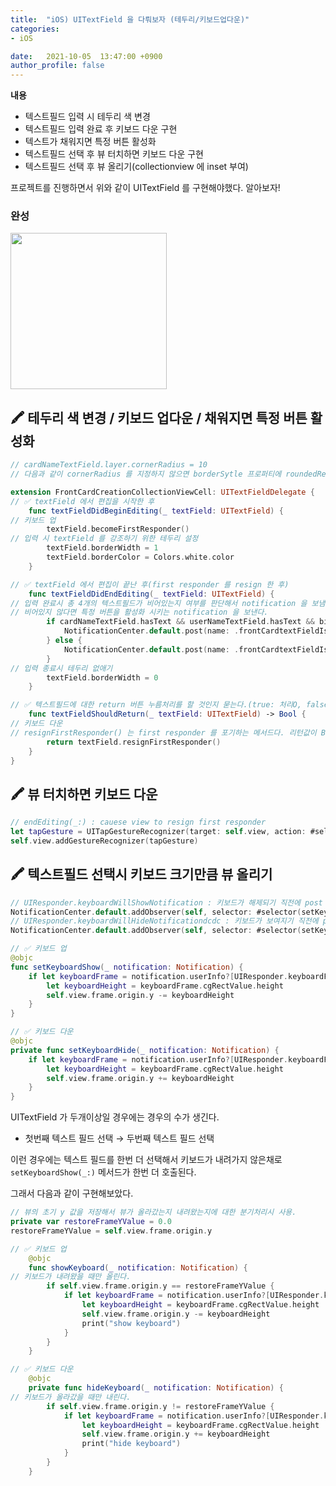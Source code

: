 ```yaml
---
title:  "iOS) UITextField 을 다뤄보자 (테두리/키보드업다운)"
categories:
- iOS

date:   2021-10-05  13:47:00 +0900
author_profile: false
---
```

**내용**

- 텍스트필드 입력 시 테두리 색 변경
- 텍스트필드 입력 완료 후 키보드 다운 구현
- 텍스트가 채워지면 특정 버튼 활성화
- 텍스트필드 선택 후 뷰 터치하면 키보드 다운 구현
- 텍스트필드 선택 후 뷰 올리기(collectionview 에 inset 부여)

프로젝트를 진행하면서 위와 같이 UITextField 를 구현해야했다. 알아보자!

### 완성

<img src ="https://user-images.githubusercontent.com/69136340/135962043-a5cfb543-e6f2-4906-9dcb-2612d9d898ef.gif" width ="250">

## 🖍 테두리 색 변경 / 키보드 업다운 / 채워지면 특정 버튼 활성화

```swift
// cardNameTextField.layer.cornerRadius = 10
// 다음과 같이 cornerRadius 를 지정하지 않으면 borderSytle 프로퍼티에 roundedRect 를 주더라도 boderColor 를 주었을 때 각진 모서리를 가진다.

extension FrontCardCreationCollectionViewCell: UITextFieldDelegate {
// ✅ textField 에서 편집을 시작한 후
    func textFieldDidBeginEditing(_ textField: UITextField) {
// 키보드 업
        textField.becomeFirstResponder()
// 입력 시 textField 를 강조하기 위한 테두리 설정
        textField.borderWidth = 1
        textField.borderColor = Colors.white.color
    }

// ✅ textField 에서 편집이 끝난 후(first responder 를 resign 한 후)
    func textFieldDidEndEditing(_ textField: UITextField) {
// 입력 완료시 총 4개의 텍스트필드가 비어있는지 여부를 판단해서 notification 을 보냄.
// 비어있지 않다면 특정 버튼을 활성화 시키는 notification 을 보낸다.
        if cardNameTextField.hasText && userNameTextField.hasText && birthTextField.hasText && mbtiTextField.hasText {
            NotificationCenter.default.post(name: .frontCardtextFieldIsEmpty, object: false)
        } else {
            NotificationCenter.default.post(name: .frontCardtextFieldIsEmpty, object: true)
        }
// 입력 종료시 테두리 없애기
        textField.borderWidth = 0
    }

// ✅ 텍스트필드에 대한 return 버튼 누름처리를 할 것인지 묻는다.(true: 처리O, false: 처리X)
    func textFieldShouldReturn(_ textField: UITextField) -> Bool {
// 키보드 다운
// resignFirstResponder() 는 first responder 를 포기하는 메서드다. 리턴값이 Bool 이고 기본적으로 true 를 구현한다. 
        return textField.resignFirstResponder()
    }
}
```

## 🖍 뷰 터치하면 키보드 다운

```swift
// endEditing(_:) : cauese view to resign first responder
let tapGesture = UITapGestureRecognizer(target: self.view, action: #selector(self.view.endEditing(_:)))
self.view.addGestureRecognizer(tapGesture)
```

## 🖍 텍스트필드 선택시 키보드 크기만큼 뷰 올리기

```swift
// UIResponder.keyboardWillShowNotification : 키보드가 해제되기 직전에 post 된다.
NotificationCenter.default.addObserver(self, selector: #selector(setKeyboardShow(_:)), name: UIResponder.keyboardWillShowNotification, object: nil)
// UIResponder.keyboardWillHideNotificationdcdc : 키보드가 보여지기 직전에 post 된다.
NotificationCenter.default.addObserver(self, selector: #selector(setKeyboardHide(_:)), name: UIResponder.keyboardWillHideNotification, object: nil)

// ✅ 키보드 업
@objc
func setKeyboardShow(_ notification: Notification) {
    if let keyboardFrame = notification.userInfo?[UIResponder.keyboardFrameEndUserInfoKey] as? NSValue {
        let keyboardHeight = keyboardFrame.cgRectValue.height
        self.view.frame.origin.y -= keyboardHeight
    }
}

// ✅ 키보드 다운
@objc
private func setKeyboardHide(_ notification: Notification) {
    if let keyboardFrame = notification.userInfo?[UIResponder.keyboardFrameEndUserInfoKey] as? NSValue {
        let keyboardHeight = keyboardFrame.cgRectValue.height
        self.view.frame.origin.y += keyboardHeight
    }
}
```

UITextField 가 두개이상일 경우에는 경우의 수가 생긴다.

- 첫번째 텍스트 필드 선택 → 두번째 텍스트 필드 선택

이런 경우에는 텍스트 필드를 한번 더 선택해서 키보드가 내려가지 않은채로 `setKeyboardShow(_:)` 메서드가 한번 더 호출된다.

그래서 다음과 같이 구현해보았다.

```swift
// 뷰의 초기 y 값을 저장해서 뷰가 올라갔는지 내려왔는지에 대한 분기처리시 사용.
private var restoreFrameYValue = 0.0
restoreFrameYValue = self.view.frame.origin.y

// ✅ 키보드 업
    @objc
    func showKeyboard(_ notification: Notification) {
// 키보드가 내려왔을 때만 올린다.
        if self.view.frame.origin.y == restoreFrameYValue {
            if let keyboardFrame = notification.userInfo?[UIResponder.keyboardFrameEndUserInfoKey] as? NSValue {
                let keyboardHeight = keyboardFrame.cgRectValue.height
                self.view.frame.origin.y -= keyboardHeight
                print("show keyboard")
            }
        }
    }

// ✅ 키보드 다운
    @objc
    private func hideKeyboard(_ notification: Notification) {
// 키보드가 올라갔을 때만 내린다.
        if self.view.frame.origin.y != restoreFrameYValue {
            if let keyboardFrame = notification.userInfo?[UIResponder.keyboardFrameEndUserInfoKey] as? NSValue {
                let keyboardHeight = keyboardFrame.cgRectValue.height
                self.view.frame.origin.y += keyboardHeight
                print("hide keyboard")
            }
        }
    }
```
